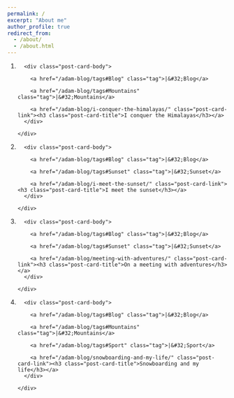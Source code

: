 ```yaml
---
permalink: /
excerpt: "About me"
author_profile: true
redirect_from: 
  - /about/
  - /about.html
---
```


  <div class="content wrapper">
    <ol class="post-card-box clearfix">
  
  <li>
    <div class="post-card">
      <a href="/adam-blog/i-conquer-the-himalayas/" class="post-card-image" style="background-image: url( ../images/Homepage_design1.jpg )">
      </a>

      <div class="post-card-body">
        
        <a href="/adam-blog/tags#Blog" class="tag">|&#32;Blog</a>
        
        <a href="/adam-blog/tags#Mountains" class="tag">|&#32;Mountains</a>
        
        <a href="/adam-blog/i-conquer-the-himalayas/" class="post-card-link"><h3 class="post-card-title">I conquer the Himalayas</h3></a>
      </div>

    </div>
  </li>
  
  <li>
    <div class="post-card">
      <a href="/adam-blog/i-meet-the-sunset/" class="post-card-image" style="background-image: url( ../images/Homepage_design2.jpg )">
      </a>

      <div class="post-card-body">
        
        <a href="/adam-blog/tags#Blog" class="tag">|&#32;Blog</a>
        
        <a href="/adam-blog/tags#Sunset" class="tag">|&#32;Sunset</a>
        
        <a href="/adam-blog/i-meet-the-sunset/" class="post-card-link"><h3 class="post-card-title">I meet the sunset</h3></a>
      </div>

    </div>
  </li>
  
  <li>
    <div class="post-card">
      <a href="/adam-blog/meeting-with-adventures/" class="post-card-image" style="background-image: url( ../images/Homepage_design3.jpg )">
      </a>

      <div class="post-card-body">
        
        <a href="/adam-blog/tags#Blog" class="tag">|&#32;Blog</a>
        
        <a href="/adam-blog/tags#Sunset" class="tag">|&#32;Sunset</a>
        
        <a href="/adam-blog/meeting-with-adventures/" class="post-card-link"><h3 class="post-card-title">On a meeting with adventures</h3></a>
      </div>

    </div>
  </li>
  
  <li>
    <div class="post-card">
      <a href="/adam-blog/snowboarding-and-my-life/" class="post-card-image" style="background-image: url( ../images/Homepage_design4.jpg )">
      </a>

      <div class="post-card-body">
        
        <a href="/adam-blog/tags#Blog" class="tag">|&#32;Blog</a>
        
        <a href="/adam-blog/tags#Mountains" class="tag">|&#32;Mountains</a>
        
        <a href="/adam-blog/tags#Sport" class="tag">|&#32;Sport</a>
        
        <a href="/adam-blog/snowboarding-and-my-life/" class="post-card-link"><h3 class="post-card-title">Snowboarding and my life</h3></a>
      </div>

    </div>
  </li>  
</ol>

  <div class="search-box">
